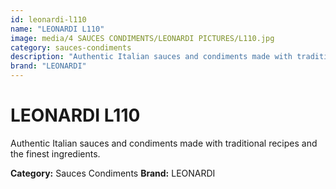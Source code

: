 ```yaml
---
id: leonardi-l110
name: "LEONARDI L110"
image: media/4 SAUCES CONDIMENTS/LEONARDI PICTURES/L110.jpg
category: sauces-condiments
description: "Authentic Italian sauces and condiments made with traditional recipes and the finest ingredients."
brand: "LEONARDI"
---
```


# LEONARDI L110

Authentic Italian sauces and condiments made with traditional recipes and the finest ingredients.

**Category:** Sauces Condiments
**Brand:** LEONARDI
